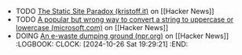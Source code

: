 - TODO [The Static Site Paradox (kristoff.it)](https://news.ycombinator.com/item?id=41775238) on [[Hacker News]]
- TODO [A popular but wrong way to convert a string to uppercase or lowercase (microsoft.com)](https://news.ycombinator.com/item?id=41774871) on [[Hacker News]]
- DOING [An e-waste dumping ground (npr.org)](https://news.ycombinator.com/item?id=41765334) on [[Hacker News]]
  :LOGBOOK:
  CLOCK: [2024-10-26 Sat 19:29:21]
  :END: